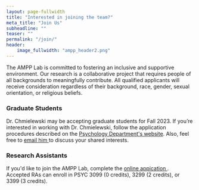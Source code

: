 ```yaml
---
layout: page-fullwidth
title: "Interested in joining the team?"
meta_title: "Join Us"
subheadline: ""
teaser: ""
permalink: "/join/"
header:
    image_fullwidth: "ampp_header2.png"
---
```


The AMPP Lab is committed to fostering an inclusive and supportive environment. Our research is a collaborative project that requires people of all backgrounds to meaningfully contribute. All qualified applicants will receive consideration regardless of their background, race, gender, sexual orientation, or religious beliefs. 

<h3>Graduate Students</h3>
Dr. Chmielewski may be accepting graduate students for Fall 2023. If you’re interested in working with Dr. Chmielewski, follow the application procedures described on the <a href="https://www.smu.edu/Dedman/Academics/Departments/Psychology/Graduate/ClinicalPsych">Psychology Department's website</a>. Also, feel free to <a href="mailto:mchmielewski@mail.smu.edu"> email him </a> to discuss your shared interests.

<h3>Research Assistants</h3>

If you'd like to join the AMPP Lab, complete the <a href="https://smu.az1.qualtrics.com/jfe/form/SV_abBjsZdOSJouuma"> online appication </a>. Accepted RAs can enroll in PSYC 3099 (0 credits), 3299 (2 credits), or 3399 (3 credits). 
